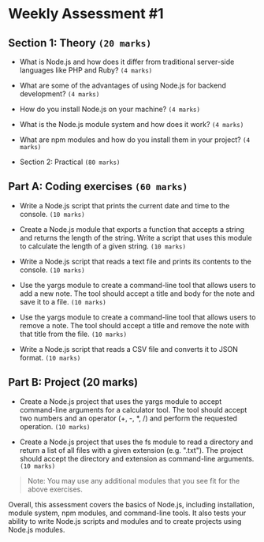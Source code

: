 # Weekly Assessment #1

## Section 1: Theory `(20 marks)`

- What is Node.js and how does it differ from traditional server-side languages like PHP and Ruby? `(4 marks)`

- What are some of the advantages of using Node.js for backend development? `(4 marks)`

- How do you install Node.js on your machine? `(4 marks)`

- What is the Node.js module system and how does it work? `(4 marks)`

- What are npm modules and how do you install them in your project? `(4 marks)`

- Section 2: Practical `(80 marks)`

## Part A: Coding exercises `(60 marks)`

- Write a Node.js script that prints the current date and time to the console. `(10 marks)`

- Create a Node.js module that exports a function that accepts a string and returns the length of the string. Write a script that uses this module to calculate the length of a given string. `(10 marks)`

- Write a Node.js script that reads a text file and prints its contents to the console. `(10 marks)`

- Use the yargs module to create a command-line tool that allows users to add a new note. The tool should accept a title and body for the note and save it to a file. `(10 marks)`

- Use the yargs module to create a command-line tool that allows users to remove a note. The tool should accept a title and remove the note with that title from the file. `(10 marks)`

- Write a Node.js script that reads a CSV file and converts it to JSON format. `(10 marks)`

## Part B: Project (20 marks)

- Create a Node.js project that uses the yargs module to accept command-line arguments for a calculator tool. The tool should accept two numbers and an operator (+, -, *, /) and perform the requested operation. `(10 marks)`

- Create a Node.js project that uses the fs module to read a directory and return a list of all files with a given extension (e.g. ".txt"). The project should accept the directory and extension as command-line arguments. `(10 marks)`

> Note: You may use any additional modules that you see fit for the above exercises.

Overall, this assessment covers the basics of Node.js, including installation, module system, npm modules, and command-line tools. It also tests your ability to write Node.js scripts and modules and to create projects using Node.js modules.
